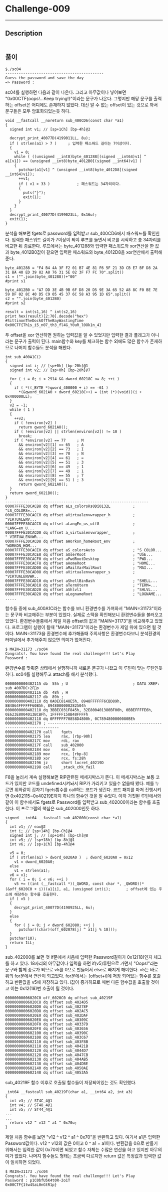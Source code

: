 Challenge-009
======================

-----------------
## Description
```

```

## 풀이
```
$./sc04
--------------------------------------------
Guess the password and save the day
=> Password :
```
sc04를 실행하면 다음과 같이 나온다. 그리고 아무값이나 넣어보면 "0x00CTF{oops!...Keep trying!}"이라는 문구가 나온다. 그렇지만 해당 문구를 출력하는 offset은 어디에도 존재하지 않았다. 대신 알 수 없는 offset이 있는 것으로 봐서 문구들은 모두 암호화되있는듯 하다.
```
void __fastcall __noreturn sub_400CD6(const char *a1)
{
  signed int v1; // [sp+1Ch] [bp-4h]@2

  decrypt_print_40077D(4199011LL, 8u);
  if ( strlen(a1) > 7 )		; 입력한 패스워드 길이는 7이상이다.
  {
    v1 = 0;
    while ( ((unsigned __int8)byte_401288[(signed __int64)v1] ^ a1[v1]) == (unsigned __int8)byte_4012B0[(signed __int64)v1] )
    {
      putchar(a1[v1] ^ (unsigned __int8)byte_4012D8[(signed __int64)v1]);
      ++v1;
      if ( v1 > 33 )			; 패스워드는 34자리이다.
      {
        puts("}");
        exit(1);
      }
    }
  }
  decrypt_print_40077D(4199023LL, 0x16u);
  exit(1);
}
```
분석을 해보면 fgets로 password를 입력받고 sub_400CD6에서 패스워드를 확인한다. 입력한 패스워드 길이가 7이상이 되야 루프를 돌면서 비교를 시작하고 총 34자리를 비교한 뒤 종료한다. 루프에서는 byte_401288와 입력한 패스워드와 xor연산을 한 값과 byte_4012B0값이 같으면 입력한 패스워드와 byte_4012D8을 xor연산해서 출력해준다.
```
byte_401288 = "F4 B4 4A 3F F2 01 B7 4E 81 F6 5F 21 3D CB E7 BF D8 2A 31 BA 40 ED 39 82 A8 76 31 5E 02 3F F7 FC 70".split()
s1 = ("".join(byte_401288))+"00"
#print s1

byte_4012B0 = "A7 DD 3E 4B 9B 6F D8 20 D5 9E 3A 65 52 A8 8C F0 BE 7E 59 DF 02 8C 40 D5 C9 05 45 37 6C 58 A3 95 1D 65".split()
s2 = "".join(byte_4012B0)
#print s2

result = int(s1,16) ^ int(s2,16)
print hex(result)[2:70].decode("hex")
#SittinonTheDockOfTheBayWastingTime
0x00CTF{Th1s_i5_n07_th3_fl4G_Y0uR_l0Ok1n_4}
```
두 offset을 xor 연산하면 원하는 입력값을 알 수 있었지만 입력한 결과 플래그가 아니라는 문구가 출력이 된다. main함수와 key를 체크하는 함수 외에도 많은 함수가 존재하므로 나머지 함수들도 분석을 해봤다.
```
int sub_400A1C()
{
  signed int i; // [sp+0h] [bp-20h]@1
  signed int v2; // [sp+0h] [bp-20h]@7

  for ( i = 0; i < 2914 && dword_60218C <= 8; ++i )
  {
    if ( *((_BYTE *)qword_400000 + i) == -61 )
      *(&qword_6021A0 + dword_60218C++) = (int (*)(void))(i + 0x400000LL);
  }
  v2 = -1;
  while ( 1 )
  {
    ++v2;
    if ( !environ[v2] )
      return qword_6021A8();
    if ( !environ[v2] || strlen(environ[v2]) != 10 )
      break;
    if ( *environ[v2] == 77     ; M
      && environ[v2][1] == 65   ; A 
      && environ[v2][2] == 73   ; I
      && environ[v2][3] == 78   ; N
      && environ[v2][4] == 61   ; =
      && environ[v2][5] == 51   ; 3
      && environ[v2][6] == 49   ; 1
      && environ[v2][7] == 49   ; 1
      && environ[v2][8] == 55   ; 7
      && environ[v2][9] == 51 ) ; 3
      return qword_6021A0();
  }
  return qword_6021B0();
}
----------------------------------------------------------------
00007FFFE30CACB8 dq offset aLs_colorsRs0Di0132L          ; "LS_COLORS=...
00007FFFE30CACC0 dq offset aVirtualenvwrapper_h          ; "VIRTUALENV...
00007FFFE30CACC8 dq offset aLangEn_us_utf8               ; "LANG=en_U...
00007FFFE30CACD0 dq offset a_virtualenvwrapper_          ; "_VIRTUALENVWR...
00007FFFE30CACD8 dq offset aWorkon_homeRoot_env          ; "WORKON_HOM...
00007FFFE30CACE0 dq offset aS_colorsAuto                 ; "S_COLOR...
00007FFFE30CACE8 dq offset aUserRoot                     ; "USE...
00007FFFE30CACF0 dq offset aPwdRootDesktop               ; "PWD...
00007FFFE30CACF8 dq offset aHomeRoot                     ; "HOME...
00007FFFE30CAD00 dq offset aMailVarMailRoot              ; "MAI...
00007FFFE30CAD08 dq offset aVirtualenvwrapper_s          ; "VIRTUALENVWR..
00007FFFE30CAD10 dq offset aShellBinBash                 ; "SHELL...
00007FFFE30CAD18 dq offset aTermXterm                    ; "TERM=...
00007FFFE30CAD20 dq offset aShlvl1                       ; "SHLVL...
00007FFFE30CAD28 dq offset aLognameRoot                  ; "LOGNAME...
.....
```
함수들 중에 sub_400A1C라는 함수를 보니 환경변수를 가져와서 "MAIN=31173"이라는 문구와 비교해주는 부분이 있었다. 실제로 스택을 확인해보니 환경변수들을 불러오고 있었다. 환경변수들중에서 제일 처음 offset의 값과 "MAIN=31173"을 비교해주고 있었다. 프로그램이 실행이 될때 "MAIN=31173"이라는 환경변수가 제일 위에 있으면 될 것이다. MAIN=31173을 환경변수에 추가해줄때 주의사항은 환경변수다보니 분석환경의 터미널에서 추가해주지 않으면 의미가 없어진다.
```
$ MAIN=31173 ./sc04
Congrats!. You have found the real challenge!!! Let's Play
Password :
```
환경변수를 맞춰준 상태에서 실행하니까 새로운 문구가 나왔고 이 루틴이 맞는 루틴인듯 하다. sc04를 실행해두고 attach를 해서 분석했다.
```
0000000000402115 db  55h ; U                             ; DATA XREF: sub_4007DC+2Fo
0000000000402116 db  48h ; H
0000000000402117 db  89h ; 
0000000000402118 dq 0A0EC8148E5h, 8948FFFFFF6CBD89h, 8B4864FFFFFF60B5h, 8948000000282504h
0000000000402118 dq 3BBEC031F845h, 32E800401380BF00h, 0BBEFFFFE6h, 0E623E8004013BCBFh, 1FFFFF158B48FFFFh
0000000000402118 dq 0FFFFFF70858D4800h, 0C7894800000080BEh
0000000000402170 ; ---------------------------------------------------------------------------
0000000000402170 call    fgets
0000000000402175 lea     rax, [rbp-90h]
000000000040217C mov     rdi, rax
000000000040217F call    sub_402000
0000000000402184 mov     eax, 0
0000000000402189 mov     rcx, [rbp-8]
000000000040218D xor     rcx, fs:28h
0000000000402196 jz      short locret_40219D
0000000000402198 call    _stack_chk_fail
```

F8을 눌러서 계속 실행해보면 RIP관련된 메세지박스가 뜬다. 이 메세지박스는 보통 코드가 있지만 코드를 undefined시켜놔서 RIP가 가리키고 있을수 없을때 봤다. 예를 누르면 위와같이 갑자기 fgets함수를 call하는 코드가 생긴다. 코드 패치를 마저 진행시키면 0x402115~0x40219E까지 하나의 함수인 것을 알 수있다. 아까 거짓된 루틴에서와 같이 이 함수에서도 fgets로 Password를 입력받고 sub_402000이라는 함수를 호출한다. 이 프로그램의 핵심은 sub_402000인듯 하다.
```
signed __int64 __fastcall sub_402000(const char *a1)
{
  int v1; // eax@2
  int i; // [sp+14h] [bp-Ch]@4
  signed int j; // [sp+14h] [bp-Ch]@8
  int v5; // [sp+18h] [bp-8h]@1
  int v6; // [sp+1Ch] [bp-4h]@4

  v5 = 0;
  if ( strlen(a1) > dword_6020A0 )	; dword_6020A0 = 0x12
    v1 = dword_6020A0;
  else
    v1 = strlen(a1);
  v6 = v1;
  for ( i = 0; i < v6; ++i )
    v5 += ((int (__fastcall *)(_QWORD, const char *, _QWORD))*(&off_6020C0 + i))(a1[i], a1, (unsigned int)i);		; offset에 있는 주소에 해당하는 함수를 호출한다.
  if ( v5 )
  {
    decrypt_print_40077D(4198925LL, 6u);
  }
  else
  {
    for ( j = 0; j < dword_602080; ++j )
      putchar((char)(off_602078[j] ^ a1[j % 18]));
  }
  putchar(10);
  return 1LL;
}
```
sub_402000를 보면 첫 if문에서 처음에 입력한 Password길이가 0x12(18)인지 체크를 하고 있다. 18자리의 아무값이나 입력을 하면 if(v5)루틴으로 가면서 "Oops!"라는 문구와 함께 종료가 되므로 v5를 0으로 만들어서 else로 빠지게 해야한다. v5는 바로 위의 for문에서 연산이 되고있다. for문에서는 [offset+i]에 저장 되어있는 함수를 호출하고 반환값을 v5에 저장하고 있다. i값이 증가하므로 매번 다른 함수값을 호출할 것이고 이는 0x12(18)번 호출이 될 것이다.
```
00000000006020C0 off_6020C0 dq offset sub_40219F
00000000006020C8 dq offset sub_4024D5
00000000006020D0 dq offset sub_40278F
00000000006020D8 dq offset sub_402AC5
00000000006020E0 dq offset sub_402DAF
00000000006020E8 dq offset sub_40309C
00000000006020F0 dq offset sub_40337D
00000000006020F8 dq offset sub_403656
0000000000602100 dq offset sub_40390C
0000000000602108 dq offset sub_403C67
0000000000602110 dq offset sub_403F8B
0000000000602118 dq offset sub_40421B
0000000000602120 dq offset sub_4044D7
0000000000602128 dq offset sub_4047CB
0000000000602130 dq offset sub_404AB5
0000000000602138 dq offset sub_404DBE
0000000000602140 dq offset sub_4050AE
0000000000602148 dq offset sub_4053A5
```
sub_40219F 함수 이후로 호출될 함수들이 저장되어있는 것도 확인했다. 
```
_int64 __fastcall sub_40219F(char a1, __int64 a2, int a3)
{
  int v3; // ST4C_4@1
  int v4; // ST48_4@1
  int v5; // ST44_4@1
...
...
  return v12 ^ v12 ^ a1 ^ 0x70u;
}
```
제일 처음 함수를 보면 "v12 ^ v12 ^ a1 ^ 0x70"을 반환하고 있다. 여기서 a1은 입력한 Password값이다.
v12 ^ v12의 값은 0이고 0 ^ a1 = a1이다. 반환값을 0으로 만들기 위해서는 입력한 값이 0x70이면 되었고 함수 자체는 수많은 연산을 하고 있지만 아무의미가 없었다. 나머지 함수들도 형태는 조금씩 다르지만 return 값은 특정값과 입력한 값이 일치하면 되었다.
```
$ MAIN=31173 ./sc04
Congrats!. You have found the real challenge!!! Let's Play
Password : p1C0bfU5K4t0R-2o1T
0x00CTF{1tw4SaL0nGtR1p}
```
